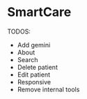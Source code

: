 # SmartCare

TODOS:

-   Add gemini
-   About
-   Search
-   Delete patient
-   Edit patient
-   Responsive
-   Remove internal tools
